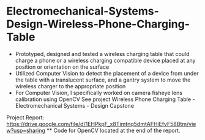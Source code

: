 # Electromechanical-Systems-Design-Wireless-Phone-Charging-Table

- Prototyped, designed and tested a wireless charging table that could charge a phone or a wireless charging compatible device placed at any position or orientation on the surface
- Utilized Computer Vision to detect the placement of a device from under the table with a translucent surface, and a gantry system to move the wireless charger to the appropriate position
- For Computer Vision, I specifically worked on camera fisheye lens calibration using OpenCV
See project Wireless Phone Charging Table - Electromechanical Systems - Design Capstone

Project Report: https://drive.google.com/file/d/1EHPkpF_x8Timtnq5dmtAFHiEfvF58Btm/view?usp=sharing
** Code for OpenCV located at the end of the report.

